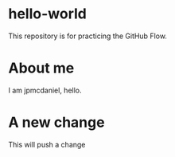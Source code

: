 # hello-world
This repository is for practicing the GitHub Flow.

# About me
I am jpmcdaniel, hello.

# A new change
This will push a change
